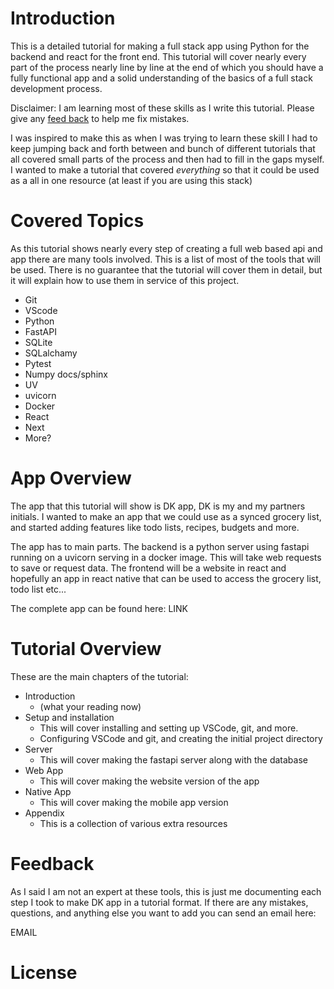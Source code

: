 # Introduction

This is a detailed tutorial for making a full stack app using Python for the backend and react for the front end.  This tutorial will cover nearly every part of the process nearly line by line at the end of which you should have a fully functional app and a solid understanding of the basics of a full stack development process.

Disclaimer: I am learning most of these skills as I write this tutorial.  Please give any [feed back](#Feedback) to help me fix mistakes.

I was inspired to make this as when I was trying to learn these skill I had to keep jumping back and forth between and bunch of different tutorials that all covered small parts of the process and then had to fill in the gaps myself.  I wanted to make a tutorial that covered *everything* so that it could be used as a all in one resource (at least if you are using this stack)

# Covered Topics

As this tutorial shows nearly every step of creating a full web based api and app there are many tools involved.  This is a list of most of the tools that will be used.  There is no guarantee that the tutorial will cover them in detail, but it will explain how to use them in service of this project.

- Git
- VScode
- Python
- FastAPI
- SQLite
- SQLalchamy
- Pytest
- Numpy docs/sphinx
- UV
- uvicorn
- Docker
- React
- Next
- More?

# App Overview

The app that this tutorial will show is DK app, DK is my and my partners initials.  I wanted to make an app that we could use as a synced grocery list, and started adding features like todo lists, recipes, budgets and more.

The app has to main parts.  The backend is a python server using fastapi running on a uvicorn serving in a docker image.  This will take web requests to save or request data.  The frontend will be a website in react and hopefully an app in react native that can be used to access the grocery list, todo list etc...

The complete app can be found here: LINK

# Tutorial Overview

These are the main chapters of the tutorial:

- Introduction
	- (what your reading now)
- Setup and installation
	- This will cover installing and setting up VSCode, git, and more.
	- Configuring VSCode and git, and creating the initial project directory
- Server
	- This will cover making the fastapi server along with the database
- Web App
	- This will cover making the website version of the app
- Native App
	- This will cover making the mobile app version
- Appendix
	- This is a collection of various extra resources


# Feedback

As I said I am not an expert at these tools, this is just me documenting each step I took to make DK app in a tutorial format.  If there are any mistakes, questions, and anything else you want to add you can send an email here:

EMAIL

# License 



